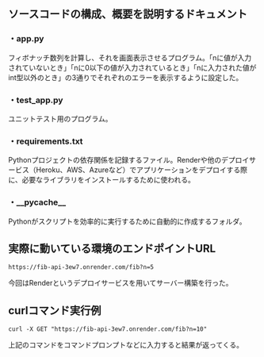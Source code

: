 ## ソースコードの構成、概要を説明するドキュメント

### ・app.py

フィボナッチ数列を計算し、それを画面表示させるプログラム。「nに値が入力されていないとき」「nに0以下の値が入力されているとき」「nに入力された値がint型以外のとき」の3通りでそれぞれのエラーを表示するように設定した。

### ・test_app.py

ユニットテスト用のプログラム。

### ・requirements.txt

Pythonプロジェクトの依存関係を記録するファイル。Renderや他のデプロイサービス（Heroku、AWS、Azureなど）でアプリケーションをデプロイする際に、必要なライブラリをインストールするために使われる。

### ・\_\_pycache\_\_

Pythonがスクリプトを効率的に実行するために自動的に作成するフォルダ。

## 実際に動いている環境のエンドポイントURL
```
https://fib-api-3ew7.onrender.com/fib?n=5
```
今回はRenderというデプロイサービスを用いてサーバー構築を行った。

## curlコマンド実行例
```
curl -X GET "https://fib-api-3ew7.onrender.com/fib?n=10"
```

上記のコマンドをコマンドプロンプトなどに入力すると結果が返ってくる。
